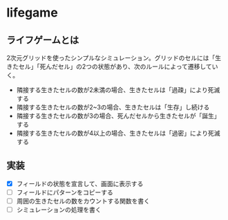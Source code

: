 # lifegame

## ライフゲームとは

2次元グリッドを使ったシンプルなシミュレーション。グリッドのセルには「生きたセル」「死んだセル」の2つの状態があり、次のルールによって遷移していく。

- 隣接する生きたセルの数が2未満の場合、生きたセルは「過疎」により死滅する
- 隣接する生きたセルの数が2~3の場合、生きたセルは「生存」し続ける
- 隣接する生きたセルの数が3の場合、死んだセルから生きたセルが「誕生」する
- 隣接する生きたセルの数が4以上の場合、生きたセルは「過密」により死滅する

## 実装

- [x] フィールドの状態を宣言して、画面に表示する
- [ ] フィールドにパターンをコピーする
- [ ] 周囲の生きたセルの数をカウントする関数を書く
- [ ] シミュレーションの処理を書く

